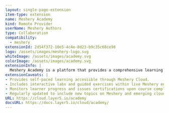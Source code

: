 ```yaml
---
layout: single-page-extension
item-type: extension
name: Meshery Academy
kind: Remote Provider
userName: Meshery Authors
type: Collaboration
compatibility: 
  - meshery
extensionId: 2d54f372-10e5-4c4e-8d23-b9c35c68ce98
logo: /assets/images/meshery-logo.svg
whiteImage: /assets/images/academy.svg
colorImage: /assets/images/academy.svg
extensionInfo: |
  Meshery Academy is a platform that provides a comprehensive learning experience for anyone beginning their journey into Meshery and cloud native infrastructure. 
extensionCaveats: |
- Provides self-paced learning accessible through Meshery Cloud.
- Includes interactive labs and guided exercises within live Meshery environments.
- Monitors learner progress and issues certifications upon course completion.
- Regularly updated to include new topics on Meshery and emerging cloud native technologies.
URL: https://cloud.layer5.io/academy
docsURL: https://docs.layer5.io/cloud/academy/
---
```

